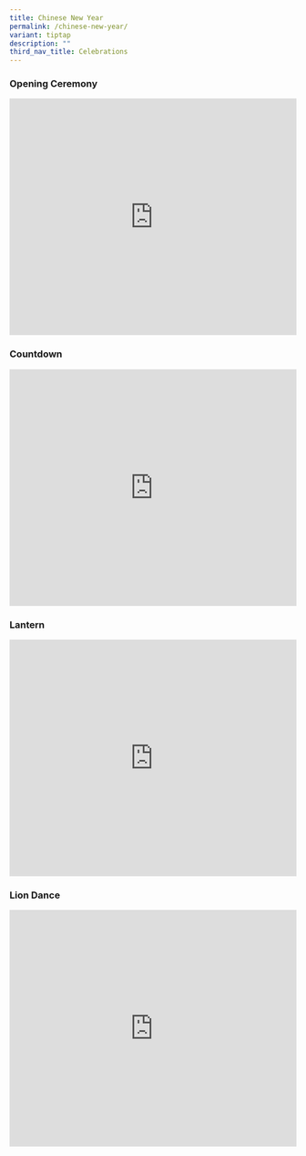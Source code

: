 ```yaml
---
title: Chinese New Year
permalink: /chinese-new-year/
variant: tiptap
description: ""
third_nav_title: Celebrations
---
```

<h3>Opening Ceremony</h3>
<div class="iframe-wrapper">
<iframe height="415" width="100%" allowfullscreen="true" frameborder="0" src="https://docs.google.com/presentation/d/1SXOeymLVam5OxFeOSt1JsVXlB9cWqYzk9AThlwQp7MY/embed?start=true&amp;loop=true&amp;delayms=2000"></iframe>
</div>
<h3>Countdown</h3>
<div class="iframe-wrapper">
<iframe height="415" width="100%" allowfullscreen="true" frameborder="0" src="https://docs.google.com/presentation/d/1HHi9E7Z-qdwraIpP92gLeaMNUEPej6NNUL_LTY6Ctu0/embed?start=true&amp;loop=true&amp;delayms=3000"></iframe>
</div>
<h3>Lantern</h3>
<div class="iframe-wrapper">
<iframe height="415" width="100%" allowfullscreen="true" frameborder="0" src="https://docs.google.com/presentation/d/1xXL21RXzpKqHkEMYOehfmViNQHM0GV7QNrqSibdt5mo/embed?start=true&amp;loop=true&amp;delayms=3000"></iframe>
</div>
<h3>Lion Dance</h3>
<div class="iframe-wrapper">
<iframe height="415" width="100%" allowfullscreen="true" frameborder="0" src="https://docs.google.com/presentation/d/1bqSr305nZOv-f8OIbCk5wcs0pGi9L-SrujXLxJfOgL0/embed?start=true&amp;loop=true&amp;delayms=3000"></iframe>
</div>
<p></p>